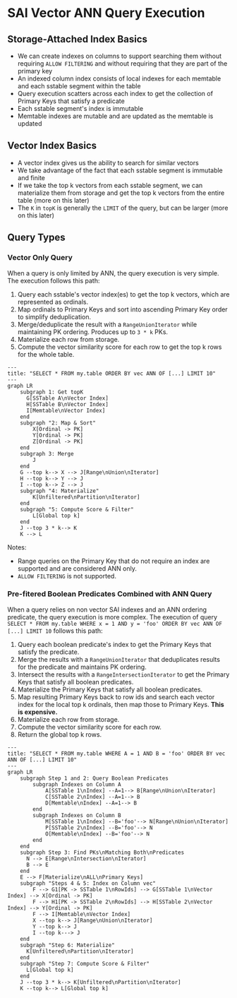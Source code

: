 # SAI Vector ANN Query Execution

## Storage-Attached Index Basics

* We can create indexes on columns to support searching them without requiring `ALLOW FILTERING` and without requiring
that they are part of the primary key
* An indexed column index consists of local indexes for each memtable and each sstable segment within the table
* Query execution scatters across each index to get the collection of Primary Keys that satisfy a predicate
* Each sstable segment's index is immutable
* Memtable indexes are mutable and are updated as the memtable is updated

## Vector Index Basics

* A vector index gives us the ability to search for similar vectors
* We take advantage of the fact that each sstable segment is immutable and finite
* If we take the top k vectors from each sstable segment, we can materialize them from storage and get the top k vectors
  from the entire table (more on this later)
* The `K` in `topK` is generally the `LIMIT` of the query, but can be larger (more on this later)

## Query Types

### Vector Only Query

When a query is only limited by ANN, the query execution is very simple. The execution follows this path:
1. Query each sstable's vector index(es) to get the top k vectors, which are represented as ordinals.
2. Map ordinals to Primary Keys and sort into ascending Primary Key order to simplify deduplication.
3. Merge/deduplicate the result with a `RangeUnionIterator` while maintaining PK ordering. Produces up to `3 * k` PKs.
4. Materialize each row from storage.
5. Compute the vector similarity score for each row to get the top k rows for the whole table.

```mermaid
---
title: "SELECT * FROM my.table ORDER BY vec ANN OF [...] LIMIT 10"
---
graph LR
    subgraph 1: Get topK
      G[SSTable A\nVector Index]
      H[SSTable B\nVector Index]
      I[Memtable\nVector Index]
    end
    subgraph "2: Map & Sort"
        X[Ordinal -> PK]
        Y[Ordinal -> PK]
        Z[Ordinal -> PK]
    end
    subgraph 3: Merge
        J
    end
    G --top k--> X --> J[Range\nUnion\nIterator]
    H --top k--> Y --> J
    I --top k--> Z --> J
    subgraph "4: Materialize"
        K[Unfiltered\nPartition\nIterator]
    end
    subgraph "5: Compute Score & Filter"
        L[Global top k]
    end
    J --top 3 * k--> K
    K --> L
```

Notes:
* Range queries on the Primary Key that do not require an index are supported and are considered ANN only.
* `ALLOW FILTERING` is not supported.

### Pre-fitered Boolean Predicates Combined with ANN Query

When a query relies on non vector SAI indexes and an ANN ordering predicate, the query execution is more complex. The execution
of query `SELECT * FROM my.table WHERE x = 1 AND y = 'foo' ORDER BY vec ANN OF [...] LIMIT 10` follows this path:
1. Query each boolean predicate's index to get the Primary Keys that satisfy the predicate.
2. Merge the results with a `RangeUnionIterator` that deduplicates results for the predicate and maintains PK ordering.
3. Intersect the results with a `RangeIntersectionIterator` to get the Primary Keys that satisfy all boolean predicates.
4. Materialize the Primary Keys that satisfy all boolean predicates.
5. Map resulting Primary Keys back to row ids and search each vector index for the local top k ordinals, then map those to 
Primary Keys. **This is expensive.**
6. Materialize each row from storage.
7. Compute the vector similarity score for each row.
8. Return the global top k rows.

```mermaid
---
title: "SELECT * FROM my.table WHERE A = 1 AND B = 'foo' ORDER BY vec ANN OF [...] LIMIT 10"
---
graph LR
    subgraph Step 1 and 2: Query Boolean Predicates
        subgraph Indexes on Column A
            A[SSTable 1\nIndex] --A=1--> B[Range\nUnion\nIterator]
            C[SSTable 2\nIndex] --A=1--> B
            D[Memtable\nIndex] --A=1--> B
        end
        subgraph Indexes on Column B
            M[SSTable 1\nIndex] --B='foo'--> N[Range\nUnion\nIterator]
            P[SSTable 2\nIndex] --B='foo'--> N
            O[Memtable\nIndex] --B='foo'--> N
        end
    end
    subgraph Step 3: Find PKs\nMatching Both\nPredicates
      N --> E[Range\nIntersection\nIterator]
      B --> E
    end
    E --> F[Materialize\nALL\nPrimary Keys]
    subgraph "Steps 4 & 5: Index on Column vec"
        F --> G1[PK -> SSTable 1\nRowIds] --> G[SSTable 1\nVector Index] --> X[Ordinal -> PK]
        F --> H1[PK -> SSTable 2\nRowIds] --> H[SSTable 2\nVector Index] --> Y[Ordinal -> PK]
        F --> I[Memtable\nVector Index]
        X --top k--> J[Range\nUnion\nIterator]
        Y --top k--> J
        I --top k---> J
    end
    subgraph "Step 6: Materialize"
      K[Unfiltered\nPartition\nIterator]
    end
    subgraph "Step 7: Compute Score & Filter"
      L[Global top k]
    end
    J --top 3 * k--> K[Unfiltered\nPartition\nIterator]
    K --top k--> L[Global top k]
```
